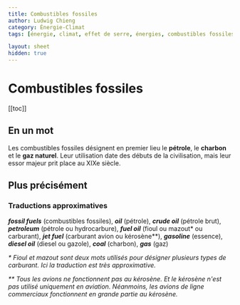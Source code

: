 ```yaml
---
title: Combustibles fossiles
author: Ludwig Chieng
category: Énergie-Climat
tags: [énergie, climat, effet de serre, énergies, combustibles fossiles, dérèglement climatique, pétrole, gaz, charbon]

layout: sheet
hidden: true
---
```


# Combustibles fossiles

[[toc]]

## En un mot

Les combustibles fossiles désignent en premier lieu le **pétrole**, le **charbon** et le **gaz naturel**. Leur utilisation date des débuts de la civilisation, mais leur essor majeur prit place au XIXe siècle.

## Plus précisément

### Traductions approximatives

***fossil fuels*** (combustibles fossiles), ***oil*** (pétrole), ***crude oil*** (pétrole brut), ***petroleum*** (pétrole ou hydrocarbure), ***fuel oil*** (fioul ou mazout* ou carburant), ***jet fuel*** (carburant avion ou kérosène\*\*), ***gasoline*** (essence), ***diesel oil*** (diesel ou gazole), ***coal*** (charbon), ***gas*** (gaz)

*\* Fioul et mazout sont deux mots utilisés pour désigner plusieurs types de carburant. Ici la traduction est très approximative.*

*\*\* Tous les avions ne fonctionnent pas au kérosène. Et le kérosène n'est pas utilisé uniquement en aviation. Néanmoins, les avions de ligne commerciaux fonctionnent en grande partie au kérosène.*